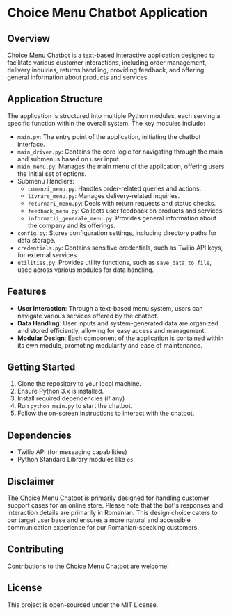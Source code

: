# Choice Menu Chatbot Application

## Overview
Choice Menu Chatbot is a text-based interactive application designed to facilitate various customer interactions, including order management, delivery inquiries, returns handling, providing feedback, and offering general information about products and services.

## Application Structure
The application is structured into multiple Python modules, each serving a specific function within the overall system. The key modules include:

- `main.py`: The entry point of the application, initiating the chatbot interface.
- `main_driver.py`: Contains the core logic for navigating through the main and submenus based on user input.
- `main_menu.py`: Manages the main menu of the application, offering users the initial set of options.
- Submenu Handlers:
  - `comenzi_menu.py`: Handles order-related queries and actions.
  - `livrare_menu.py`: Manages delivery-related inquiries.
  - `returnari_menu.py`: Deals with return requests and status checks.
  - `feedback_menu.py`: Collects user feedback on products and services.
  - `informatii_generale_menu.py`: Provides general information about the company and its offerings.
- `config.py`: Stores configuration settings, including directory paths for data storage.
- `credentials.py`: Contains sensitive credentials, such as Twilio API keys, for external services.
- `utilities.py`: Provides utility functions, such as `save_data_to_file`, used across various modules for data handling.

## Features
- **User Interaction**: Through a text-based menu system, users can navigate various services offered by the chatbot.
- **Data Handling**: User inputs and system-generated data are organized and stored efficiently, allowing for easy access and management.
- **Modular Design**: Each component of the application is contained within its own module, promoting modularity and ease of maintenance.

## Getting Started
1. Clone the repository to your local machine.
2. Ensure Python 3.x is installed.
3. Install required dependencies (if any)
4. Run `python main.py` to start the chatbot.
5. Follow the on-screen instructions to interact with the chatbot.

## Dependencies
- Twilio API (for messaging capabilities)
- Python Standard Library modules like `os`

## Disclaimer
The Choice Menu Chatbot is primarily designed for handling customer support cases for an online store. Please note that the bot's responses and interaction details are primarily in Romanian. This design choice caters to our target user base and ensures a more natural and accessible communication experience for our Romanian-speaking customers.


## Contributing
Contributions to the Choice Menu Chatbot are welcome!

## License
This project is open-sourced under the MIT License.
